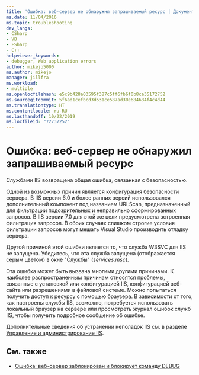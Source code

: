 ```yaml
---
title: 'Ошибка: веб-сервер не обнаружил запрашиваемый ресурс | Документация Майкрософт'
ms.date: 11/04/2016
ms.topic: troubleshooting
dev_langs:
- CSharp
- VB
- FSharp
- C++
helpviewer_keywords:
- debugger, Web application errors
author: mikejo5000
ms.author: mikejo
manager: jillfra
ms.workload:
- multiple
ms.openlocfilehash: e5c9b428a03595f387c5ff6fb6f0b8ca35172752
ms.sourcegitcommit: 5f6ad1cefbcd3d531ce587ad30e684684f4c4d44
ms.translationtype: HT
ms.contentlocale: ru-RU
ms.lasthandoff: 10/22/2019
ms.locfileid: "72737252"
---
```

# <a name="error-the-web-server-could-not-find-the-requested-resource"></a>Ошибка: веб-сервер не обнаружил запрашиваемый ресурс
Службами IIS возвращена общая ошибка, связанная с безопасностью.

Одной из возможных причин является конфигурация безопасности сервера. В IIS версии 6.0 и более ранних версий использовался дополнительный компонент под названием URLScan, предназначенный для фильтрации подозрительных и неправильно сформированных запросов. В IIS версии 7.0 для этой же цели предусмотрена встроенная фильтрация запросов. В обоих случаях слишком строгие условия фильтрации запросов могут мешать Visual Studio производить отладку сервера.

Другой причиной этой ошибки является то, что служба W3SVC для IIS не запущена. Убедитесь, что эта служба запущена (отображается серым цветом) в окне "Службы" (*services.msc*).

Эта ошибка может быть вызвана многими другими причинами. К наиболее распространенным причинам относятся проблемы, связанные с установкой или конфигурацией IIS, конфигурацией веб-сайта или разрешениями в файловой системе. Можно попытаться получить доступ к ресурсу с помощью браузера. В зависимости от того, как настроены службы IIS, возможно, потребуется использовать локальный браузер на сервере или просмотреть журнал ошибок служб IIS, чтобы получить подробное сообщение об ошибке.

 Дополнительные сведения об устранении неполадок IIS см. в разделе [Управление и администрирование IIS](/iis/manage/provisioning-and-managing-iis/iis-management-and-administration).

## <a name="see-also"></a>См. также
- [Ошибка: веб-сервер заблокирован и блокирует команду DEBUG](../debugger/error-the-web-server-has-been-locked-down-and-is-blocking-the-debug-verb.md)
